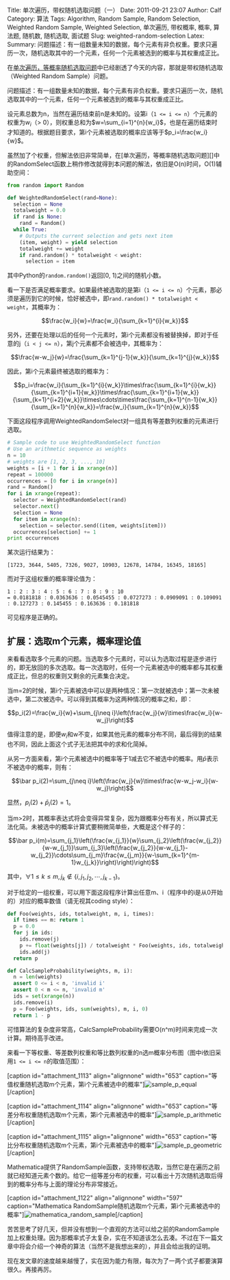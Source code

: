 Title:  单次遍历，带权随机选取问题（一）
Date: 2011-09-21 23:07
Author: Calf
Category: 算法
Tags: Algorithm, Random Sample, Random Selection, Weighted Random Sample, Weighted Selection, 单次遍历, 带权概率, 概率, 算法题, 随机数, 随机选取, 面试题
Slug: weighted-random-selection
Latex:
Summary: 问题描述：有一组数量未知的数据，每个元素有非负权重。要求只遍历一次，随机选取其中的一个元素，任何一个元素被选到的概率与其权重成正比。

在[单次遍历，等概率随机选取问题]({filename}random-selection.md)中已经剧透了今天的内容，那就是带权随机选取（Weighted Random Sample）问题。

问题描述：有一组数量未知的数据，每个元素有非负权重。要求只遍历一次，随机选取其中的一个元素，任何一个元素被选到的概率与其权重成正比。

<!--more-->

设元素总数为n，当然在遍历结束前n是未知的。设第i（`1 <= i <= n`）个元素的权重为$w_i$（> 0），则权重总和为$w=\sum_{i=1}^{n}{w_i}$，也是在遍历结束时才知道的。根据题目要求，第i个元素被选取的概率应该等于$p_i=\frac{w_i}{w}$。

虽然加了个权重，但解法依旧非常简单，在[单次遍历，等概率随机选取问题][]中的RandomSelect函数上稍作修改就得到本问题的解法，依旧是O(n)时间，O(1)辅助空间：

```python
from random import Random

def WeightedRandomSelect(rand=None):
  selection = None
  totalweight = 0.0
  if rand is None:
    rand = Random()
  while True:
    # Outputs the current selection and gets next item
    (item, weight) = yield selection
    totalweight += weight
    if rand.random() * totalweight < weight:
      selection = item
```

其中Python的`random.random()`返回[0, 1)之间的随机小数。

看一下是否满足概率要求。如果最终被选取的是第i（`1 <= i <= n`）个元素，那必须是遍历到它的时候，恰好被选中，即`rand.random() * totalweight < weight`，其概率为：

$$\frac{w_i}{w}=\frac{w_i}{\sum_{k=1}^{i}{w_k}}$$

另外，还要在处理以后的任何一个元素时，第i个元素都没有被替换掉，即对于任意的j（`i < j <= n`），第j个元素都不会被选中，其概率为：

$$\frac{w-w_j}{w}=\frac{\sum_{k=1}^{j-1}{w_k}}{\sum_{k=1}^{j}{w_k}}$$

因此，第i个元素最终被选取的概率为：

$$p_i=\frac{w_i}{\sum_{k=1}^{i}{w_k}}\times\frac{\sum_{k=1}^{i}{w_k}}{\sum_{k=1}^{i+1}{w_k}}\times\frac{\sum_{k=1}^{i+1}{w_k}}{\sum_{k=1}^{i+2}{w_k}}\times\cdots\times\frac{\sum_{k=1}^{n-1}{w_k}}{\sum_{k=1}^{n}{w_k}}=\frac{w_i}{\sum_{k=1}^{n}{w_k}}$$

下面这段程序调用WeightedRandomSelect对一组具有等差数列权重的元素进行选取。

```python
# Sample code to use WeightedRandomSelect function
# Use an arithmetic sequence as weights
n = 10
# weights are [1, 2, 3, ..., 10]
weights = [i + 1 for i in xrange(n)]
repeat = 100000
occurrences = [0 for i in xrange(n)]
rand = Random()
for i in xrange(repeat):
  selector = WeightedRandomSelect(rand)
  selector.next()
  selection = None
  for item in xrange(n):
    selection = selector.send((item, weights[item]))
  occurrences[selection] += 1
print occurrences
```

某次运行结果为：

    [1723, 3644, 5405, 7326, 9027, 10903, 12678, 14784, 16345, 18165]

而对于这组权重的概率理论值为：

    1 : 2 : 3 : 4 : 5 : 6 : 7 : 8 : 9 : 10
    = 0.0181818 : 0.0363636 : 0.0545455 : 0.0727273 : 0.0909091 : 0.109091 : 0.127273 : 0.145455 : 0.163636 : 0.181818

可见程序是正确的。

## 扩展：选取m个元素，概率理论值

来看看选取多个元素的问题。当选取多个元素时，可以认为选取过程是逐步进行的，即无放回的多次选取。每一次选取时，任何一个元素被选中的概率都与其权重成正比，但总的权重则又剩余的元素集合决定。

当m=2的时候，第i个元素被选中可以是两种情况：第一次就被选中；第一次未被选中，第二次被选中。可以得到其概率为这两种情况的概率之和，即：

$$p_i(2)=\frac{w_i}{w}+\sum_{j\neq i}\left(\frac{w_j}{w}\times\frac{w_i}{w-w_j}\right)$$

值得注意的是，即便$w_i$和w不变，如果其他元素的概率分布不同，最后得到的结果也不同，因此上面这个式子无法把其中的求和化简掉。

从另一方面来看，第i个元素被选中的概率等于1减去它不被选中的概率。用$\bar p$表示不被选中的概率，则有：

$$\bar p_i(2)=\sum_{j\neq i}\left(\frac{w_j}{w}\times\frac{w-w_j-w_i}{w-w_j}\right)$$

显然，$p_i(2)+\bar p_i(2)=1$。

当m>2时，其概率表达式将会变得异常复杂，因为跟概率分布有关，所以算式无法化简。未被选中的概率计算式要稍微简单些，大概是这个样子的：

$$\bar p_i(m)=\sum_{j_1}\left(\frac{w_{j_1}}{w}\sum_{j_2}\left(\frac{w_{j_2}}{w-w_{j_1}}\sum_{j_3}\left(\frac{w_{j_2}}{w-w_{j_1}-w_{j_2}}\cdots\sum_{j_m}\frac{w_{j_m}}{w-\sum_{k=1}^{m-1}w_{j_k}}\right)\right)\right)$$

其中，$\forall 1\leq k\leq m,j_k\notin\{i,j_1,j_2,\cdots,j_{k-1}\}$。

对于给定的一组权重，可以用下面这段程序计算出任意m、i（程序中的i是从0开始的）对应的概率数值（请无视其coding style）：

```python
def Foo(weights, ids, totalweight, m, i, times):
  if times == m: return 1
  p = 0.0
  for j in ids:
    ids.remove(j)
    p += float(weights[j]) / totalweight * Foo(weights, ids, totalweight - weights[j], m, i, times + 1)
    ids.add(j)
  return p

def CalcSampleProbability(weights, m, i):
  n = len(weights)
  assert 0 <= i < n, 'invalid i'
  assert 0 < m <= n, 'invalid m'
  ids = set(xrange(n))
  ids.remove(i)
  p = Foo(weights, ids, sum(weights), m, i, 0)
  return 1 - p
```

可惜算法的复杂度非常高，CalcSampleProbability需要O(n^m)时间来完成一次计算。期待高手改进。

来看一下等权重、等差数列权重和等比数列权重的n选m概率分布图（图中i依旧采用`1 <= i <= n`的取值范围）：

[caption id="attachment\_1113" align="alignnone" width="653"
caption="等值权重随机选取m个元素，第i个元素被选中的概率"]![sample\_p\_equal][][/caption]

[caption id="attachment\_1114" align="alignnone" width="653"
caption="等差分布权重随机选取m个元素，第i个元素被选中的概率"]![sample\_p\_arithmetic][][/caption]

[caption id="attachment\_1115" align="alignnone" width="653"
caption="等比分布权重随机选取m个元素，第i个元素被选中的概率"]![sample\_p\_geometric][][/caption]

Mathematica提供了RandomSample函数，支持带权选取，当然它是在遍历之前就已经知道元素个数的。给它一组等差分布的权重，可以看出十万次随机选取后得到的概率分布与上面的理论分布非常接近。

[caption id="attachment\_1122" align="alignnone" width="597"
caption="Mathematica
RandomSample随机选取m个元素，第i个元素被选中的概率"]![mathematica\_random\_sample][][/caption]

苦苦思考了好几天，但并没有想到一个直观的方法可以给之前的RandomSample加上权重处理。因为那概率式子太复杂，实在不知道该怎么去凑。不过在下一篇文章中将会介绍一个神奇的算法（当然不是我想出来的），并且会给出我的证明。

现在发文章的速度越来越慢了，实在因为能力有限，每次为了一两个式子都要演算很久。再接再厉。

  [sample\_p\_equal]: http://www.gocalf.com/blog/wp-content/uploads/2011/09/sample_p_equal.png
    "sample_p_equal"
  [sample\_p\_arithmetic]: http://www.gocalf.com/blog/wp-content/uploads/2011/09/sample_p_arithmetic.png
    "sample_p_arithmetic"
  [sample\_p\_geometric]: http://www.gocalf.com/blog/wp-content/uploads/2011/09/sample_p_geometric.png
    "sample_p_geometric"
  [mathematica\_random\_sample]: http://www.gocalf.com/blog/wp-content/uploads/2011/09/mathematica_random_sample.png
    "mathematica_random_sample"
